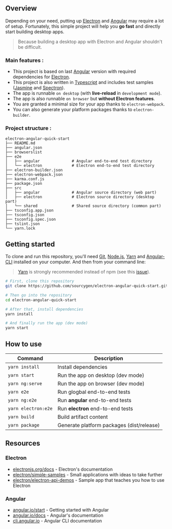 ## Overview

Depending on your need, putting up [Electron](https://www.electronjs.org/ "Electron") and [Angular](https://angular.io/ "Angular") may require a lot of setup. Fortunately, this simple project will help you **go fast** and directly start building desktop apps.

> Because building a desktop app with Electron and Angular shouldn't be difficult.

### Main features :

- This project is based on last [Angular](https://angular.io/ "Angular") version with required dependencies for [Electron](https://www.electronjs.org/ "Electron").
- This project is also written in [Typescript](https://www.typescriptlang.org/) and includes test samples ([Jasmine](https://jasmine.github.io/) and [Spectron](https://www.electronjs.org/spectron)).
- The app is runnable `on desktop` (with **live-reload** in `development mode`).
- The app is also runnable `on browser` but **without Electron features**.
- You are granted a minimal size for your app thanks to `electron-webpack`.
- You can also generate your platform packages thanks to `electron-builder`.

### Project structure :

```
electron-angular-quick-start
├── README.md
├── angular.json
├── browserslist
├── e2e
│   ├── angular              # Angular end-to-end test directory
│   └── electron             # Electron end-to-end test directory
├── electron-builder.json
├── electron-webpack.json
├── karma.conf.js
├── package.json
├── src
│   ├── angular              # Angular source directory (web part)
│   ├── electron             # Electron source directory (desktop part)
│   └── shared               # Shared source directory (common part)
├── tsconfig.app.json
├── tsconfig.json
├── tsconfig.spec.json
├── tslint.json
└── yarn.lock
```

## Getting started

To clone and run this repository, you'll need [Git](https://git-scm.com), [Node.js](https://nodejs.org/en/download/), [Yarn](https://classic.yarnpkg.com/fr/docs/install) and [Angular-CLI](https://angular.io/cli) installed on your computer. And then from your command line:

> [Yarn](http://yarnpkg.com/) is strongly recommended instead of npm (see this [issue](https://github.com/electron-userland/electron-builder/issues/1147#issuecomment-276284477)).

```bash
# First, clone this repository
git clone https://github.com/sourcygen/electron-angular-quick-start.git

# Then go into the repository
cd electron-angular-quick-start

# After that, install dependencies
yarn install

# And finally run the app (dev mode)
yarn start
```

## How to use

| Command             | Description                               |
| ------------------- | ----------------------------------------- |
| `yarn install`      | Install dependencies                      |
| `yarn start`        | Run the app on desktop (dev mode)         |
| `yarn ng:serve`     | Run the app on browser (dev mode)         |
| `yarn e2e`          | Run glogbal end-to-end tests              |
| `yarn ng:e2e`       | Run **angular** end-to-end tests          |
| `yarn electron:e2e` | Run **electron** end-to-end tests         |
| `yarn build`        | Build artifact content                    |
| `yarn package`      | Generate platform packages (dist/release) |

## Resources

### Electron

- [electronjs.org/docs](https://electronjs.org/docs) - Electron's documentation
- [electron/simple-samples](https://github.com/electron/simple-samples) - Small applications with ideas to take further
- [electron/electron-api-demos](https://github.com/electron/electron-api-demos) - Sample app that teaches you how to use Electron

### Angular

- [angular.io/start](https://angular.io/start) - Getting started with Angular
- [angular.io/docs](https://angular.io/docs) - Angular's documentation
- [cli.angular.io](https://cli.angular.io/) - Angular CLI documentation
